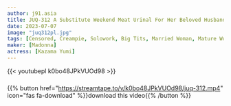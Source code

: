 ```yaml
---
author: j91.asia
title: JUQ-312 A Substitute Weekend Meat Urinal For Her Beloved Husband. Continued To Be Vaginal Cum Shot Many Times Until I Got Pregnant By A Super Villainous Father. Yumi Kazama
date: 2023-07-07
image: "juq312pl.jpg"
tags: [Censored, Creampie, Solowork, Big Tits, Married Woman, Mature Woman, Digital Mosaic]
maker: [Madonna]
actress: [Kazama Yumi]
---
```



{{< youtubepl k0bo48JPkVUOd98 >}}
###

{{% button href="https://streamtape.to/v/k0bo48JPkVUOd98/juq-312.mp4" icon="fas fa-download" %}}download this video{{% /button %}}

